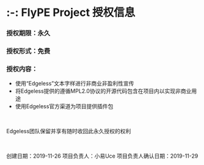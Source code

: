 # :-: FlyPE Project 授权信息
### 授权期限：永久
### 授权形式：免费
### 授权内容：
* 使用“Edgeless”文本字样进行非商业非盈利性宣传
* 将Edgeless提供的遵循MPL2.0协议的开源代码包含在项目内以实现非商业用途
* 使用Edgeless官方渠道为项目提供插件包
<br/>

Edgeless团队保留并享有随时收回此永久授权的权利
<br/>

<br/>

创建日期：2019-11-26
项目负责人：小易Uce
项目负责人确认日期：2019-11-29